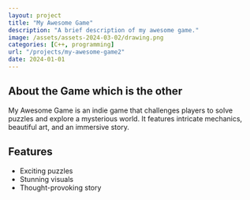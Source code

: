 ```yaml
---
layout: project
title: "My Awesome Game"
description: "A brief description of my awesome game."
image: /assets/assets-2024-03-02/drawing.png
categories: [C++, programming]
url: "/projects/my-awesome-game2"
date: 2024-01-01
---
```

## About the Game which is the other

My Awesome Game is an indie game that challenges players to solve puzzles and explore a mysterious world. It features intricate mechanics, beautiful art, and an immersive story.

## Features

- Exciting puzzles
- Stunning visuals
- Thought-provoking story